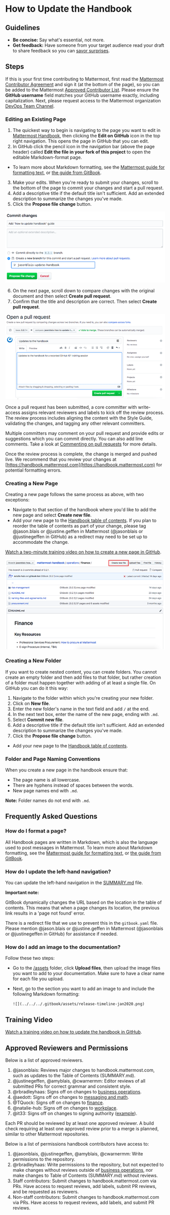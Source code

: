 # How to Update the Handbook

## Guidelines

* **Be concise:** Say what's essential, not more.
* **Get feedback:** Have someone from your target audience read your draft to share feedback so you can [savor surprises](../about-mattermost/mindsets.md#savor-surprises).

## Steps

If this is your first time contributing to Mattermost, first read the [Mattermost Contributor Agreement](https://www.mattermost.org/mattermost-contributor-agreement/) and sign it \(at the bottom of the page\), so you can be added to the Mattermost [Approved Contributor List](https://docs.google.com/spreadsheets/d/1NTCeG-iL_VS9bFqtmHSfwETo5f-8MQ7oMDE5IUYJi_Y/pubhtml?gid=0&single=true). Please ensure the **GitHub username** field matches your GitHub username exactly, including capitalization. Next, please request access to the Mattermost organization [DevOps Team Channel](https://community.mattermost.com/private-core/channels/devops-team).

### Editing an Existing Page

1. The quickest way to begin is navigating to the page you want to edit in [Mattermost Handbook](https://handbook.mattermost.com/), then clicking the **Edit on GitHub** icon in the top right navigation. This opens the page in GitHub that you can edit.
2. In GitHub click the pencil icon in the navigation bar \(above the page header\) called **Edit the file in your fork of this project** to open the editable Markdown-format page.

  * To learn more about Markdown formatting, see the [Mattermost guide for formatting text](https://docs.mattermost.com/help/messaging/formatting-text.html), or [the guide from GitBook](https://docs.gitbook.com/editing-content/markdown).

3. Make your edits. When you're ready to submit your changes, scroll to the bottom of the page to commit your changes and start a pull request.
4. Add a descriptive title if the default title isn't sufficient. Add an extended description to summarize the changes you've made.
5. Click the **Propose file change** button.

![](../../.gitbook/assets/how-to-update-handbook-commit-changes.png)

6. On the next page, scroll down to compare changes with the original document and then select **Create pull request**.
7. Confirm that the title and description are correct. Then select **Create pull request**.

![](../../.gitbook/assets/how-to-update-handbook-create-new-pull-request.png)

Once a pull request has been submitted, a core committer with write-access assigns relevant reviewers and labels to kick off the review process. The review process includes aligning the content with the Style Guide, validating the changes, and tagging any other relevant committers.

Multiple committers may comment on your pull request and provide edits or suggestions which you can commit directly. You can also add line comments. Take a look at [Commenting on pull requests](https://help.github.com/en/github/collaborating-with-issues-and-pull-requests/commenting-on-a-pull-request) for more details.

Once the review process is complete, the change is merged and pushed live. We recommend that you review your changes at [https://handbook.mattermost.com](https://handbook.mattermost.com) for potential formatting errors.

### Creating a New Page

Creating a new page follows the same process as above, with two exceptions:

* Navigate to that section of the handbook where you'd like to add the new page and select **Create new file**.
* Add your new page to the [Handbook table of contents](https://github.com/mattermost/mattermost-handbook/blob/0.2.1/SUMMARY.md). If you plan to reorder the table of contents as part of your change, please tag @jason.blais or @justine.geffen in Mattermost (@jasonblais or @justinegeffen in GitHub) as a redirect may need to be set up to accommodate the change.

[Watch a two-minute training video on how to create a new page in GitHub](https://drive.google.com/file/d/12JUpEdP3uU_bPxDVWdlEZv65v1tttlQn/view?usp=sharing).

![](../../.gitbook/assets/how-to-update-handbook-create-new-file.png)

### Creating a New Folder

If you want to create nested content, you can create folders. You cannot create an empty folder and then add files to that folder, but rather creation of a folder must happen together with adding of at least a single file. On GitHub you can do it this way:

1. Navigate to the folder within which you're creating your new folder.
2. Click on **New file**.
3. Enter the new folder's name in the text field and add `/` at the end.
5. In the next text box, enter the name of the new page, ending with `.md`.
6. Select **Commit new file**.
7. Add a descriptive title if the default title isn't sufficient. Add an extended description to summarize the changes you've made.
8. Click the **Propose file change** button.

* Add your new page to the [Handbook table of contents](https://github.com/mattermost/mattermost-handbook/blob/0.2.1/SUMMARY.md).

### Folder and Page Naming Conventions

When you create a new page in the handbook ensure that:

* The page name is all lowercase.
* There are hyphens instead of spaces between the words.
* New page names end with `.md`.

**Note:** Folder names do not end with `.md`.

## Frequently Asked Questions

### How do I format a page?

All Handbook pages are written in Markdown, which is also the language used to post messages in Mattermost. To learn more about Markdown formatting, see the [Mattermost guide for formatting text](https://docs.mattermost.com/help/messaging/formatting-text.html), or [the guide from GitBook](https://docs.gitbook.com/editing-content/markdown).

### How do I update the left-hand navigation?

You can update the left-hand navigation in the [SUMMARY.md](https://github.com/mattermost/mattermost-handbook/blob/0.2.1/SUMMARY.md) file.

**Important note:**

GitBook dynamically changes the URL based on the location in the table of contents. This means that when a page changes its location, the previous link results in a 'page not found' error.

There is a redirect file that we use to prevent this in the `gitbook.yaml` file. Please mention @jason.blais or @justine.geffen in Mattermost (@jasonblais or @justinegeffen in GitHub) for assistance if needed.

### How do I add an image to the documentation?

Follow these two steps:

* Go to the [/assets](https://github.com/mattermost/mattermost-handbook/tree/0.2.1/.gitbook/assets) folder, click **Upload files**, then upload the image files you want to add to your documentation. Make sure to have a clear name for each file you upload.
* Next, go to the section you want to add an image to and include the following Markdown formatting:

  ```text
  ![](../../../.gitbook/assets/release-timeline-jan2020.png)
  ```

## Training Video

[Watch a training video on how to update the handbook in GitHub](https://drive.google.com/file/d/1AOI8H-oe2u1JW6oOA4nPPTSbGnK3Xuq1/view?usp=sharing).

## Approved Reviewers and Permissions

Below is a list of approved reviewers.

1. @jasonblais: Reviews major changes to handbook.mattermost.com, such as updates to the Table of Contents (SUMMARY.md).
2. @justinegeffen, @amyblais, @cwarnermm: Editor reviews of all submitted PRs for correct grammar and consistent style.
3. @rbradleyhaas: Signs off on changes to [business operations](https://handbook.mattermost.com/operations/business-operations).
4. @aedott: Signs off on changes to [messaging and math](https://handbook.mattermost.com/operations/messaging-and-math).
5. @TQuock: Signs off on changes to [finance](https://handbook.mattermost.com/operations/finance).
6. @natalie-hub: Signs off on changes to [workplace](https://handbook.mattermost.com/operations/workplace).
7. @it33: Signs off on changes to signing authority \([example](https://github.com/mattermost/mattermost-handbook/pull/60)\).

Each PR should be reviewed by at least one approved reviewer. A build check requiring at least one approved review prior to a merge is planned, similar to other Mattermost repositories.

Below is a list of permissions handbook contributors have access to:

1. @jasonblais, @justinegeffen, @amyblais, @cwarnermm: Write permissions to the repository.
2. @rbradleyhaas: Write permissions to the repository, but not expected to make changes without reviews outside of [business operations](https://handbook.mattermost.com/operations/business-operations), nor make changes to Table of Contents (SUMMARY.md) without reviews.
3. Staff contributors: Submit changes to handbook.mattermost.com via PRs. Have access to request reviews, add labels, submit PR reviews, and be requested as reviewers.
4. Non-staff contributors: Submit changes to handbook.mattermost.com via PRs. Have access to request reviews, add labels, and submit PR reviews.
